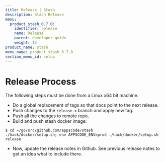 ```yaml
---
title: Release | Stash
description: Stash Release
menu:
  product_stash_0.7.0:
    identifier: release
    name: Release
    parent: developer-guide
    weight: 15
product_name: stash
menu_name: product_stash_0.7.0
section_menu_id: setup
---
```


# Release Process

The following steps must be done from a Linux x64 bit machine.

- Do a global replacement of tags so that docs point to the next release.
- Push changes to the `release-x` branch and apply new tag.
- Push all the changes to remote repo.
- Build and push stash docker image:
```console
$ cd ~/go/src/github.com/appscode/stash
./hack/docker/setup.sh; env APPSCODE_ENV=prod ./hack/docker/setup.sh release
```

- Now, update the release notes in Github. See previous release notes to get an idea what to include there.
